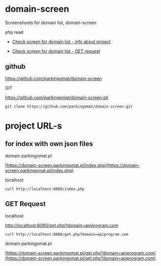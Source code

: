 # domain-screen
Screenshoots for domain list, domain-screen

php read

+ [Check screen for domain list - info about project](https://domain-screen.parkingomat.pl/)

+ [Check screen for domain list - GET request](https://domain-screen.parkingomat.pl/index.php)


## github

https://github.com/parkingomat/domain-screen

GIT

https://github.com/parkingomat/domain-screen.git

    git clone https://github.com/parkingomat/domain-screen.git


# project URL-s

## for index with own json files

domain parkingomat.pl

[https://domain-screen.parkingomat.pl/index.php](https://domain-screen.parkingomat.pl/index.php)

localhost

    curl http://localhost:8080/index.php


## GET Request

localhost

[http://localhost:8080/get.php?domain=apiprogram.com](http://localhost:8080/get.php?domain=apiprogram.com)

    curl http://localhost:8080/get.php?domain=apiprogram.com

domain parkingomat.pl

[https://domain-screen.parkingomat.pl/get.php?domain=apiprogram.com](https://domain-screen.parkingomat.pl/get.php?domain=apiprogram.com)